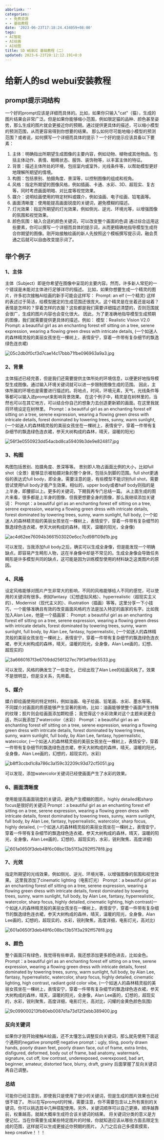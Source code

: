 ```yaml
---
abbrlink: ''
categories:
- - 免费资源
- - 基础教程
date: '2023-06-23T17:18:24.434059+08:00'
tags:
- AI智能
- AI绘画
- AI绘图
title: SD WEBUI 基础教程（二）
updated: 2023-6-23T20:12:12.191+8:0
---
```

# 给新人的sd webui安装教程

## prompt提示词结构

一个好的prompt应该是详细而具体的。比如，如果你只输入"cat"（猫），生成的图片结果会非常广泛。但是如果你能够缩小范围，例如限定猫的品种、颜色甚至姿势，那么生成的图片就会更接近你的预期。通过提供更具体的描述，可以缩小模型的预测范围，从而更容易得到你想要的结果。
那么如何尽可能地缩小模型的预测范围？或者说，如何撰写一个详细而具体的提示？一个好的提示应该具备以下要素：

1. 主体：明确指出所期望生成图像的主要内容，例如动物、植物或其他物品。包括主体动作、表情、眼睛状态、服饰、装饰物等，以丰富主体的特征。
2. 背景：描述主体所处的环境，包括室内或室外，光线条件等，以帮助模型更好地理解所期望的情境。
3. 构图：包括景别、拍摄角度、景深等，以控制图像的组成和视角。
4. 风格：指定所期望的图像风格，例如插画、卡通、水彩、3D、超现实、复古等，同时考虑画面明暗、对比度等视觉效果。
5. 媒介：说明绘画使用的特定材料或媒介，例如油画、电子绘画、铅笔画等。
6. 画面清晰度：使用能提高画面锐度的关键词，避免模糊的描述。
7. 灯光效果：指定所期望的灯光效果，例如侧光、逆光、环境光等，以增强图像的氛围和视觉效果。
8. 颜色氛围：输入合适的颜色关键词，可以改变整个画面的色调
   通过综合运用这些要素，你可以撰写一个详细而具体的提示词，从而更精确地指导模型生成符合你期望的图像。刚开始接触绘画的新人先按照这个模板撰写提示词，融会贯通之后就可以自由改变提示词了。

## 举个例子

### 1、主体

主体（Subject）即是你希望在图像中呈现的主要内容。然而，许多新人常犯的一个错误是未能对主体进行足够详尽的描述。
比如，如果你想要生成一个精灵的图片，许多初次接触AI绘画的新手可能会这样写：
Prompt: an elf (一个精灵)
这样的表述过于简洁，给模型圈定的生成范围还很庞大。这个精灵是在坐着还是站着？表情是怎样的？穿着怎样的衣服？这些都是我们需要详细描述清楚的，否则范围就会很广，生成的图片内容也会变化很大。
因此，为了更准确地指导模型生成预期的图像，我们就需要提供更具体的描述。例如：
模型：Realistic Vision V2.0
Prompt: a beautiful girl as an enchanting forest elf sitting on a tree, serene expression, wearing a flowing green dress with intricate details, (一个如迷人的森林精灵般的美丽女孩坐在一棵树上，表情安宁，穿着一件带有复杂细节的飘逸绿色连衣裙)

![05c2db0f0cf3d7cae14c17bbb71fbe096963a9a3.jpg](https://s2.loli.net/2023/06/23/yb6irZotHdPIDMf.jpg)

### 2、背景

主体描述已经完善，但是我们还需要提供主体所处的环境信息，以便更好地指导模型生成图像。通过输入环境关键词就可以进一步限制图像生成的范围。
因此，主体所属的环境也是需要进行描述的。将地点，时间，环境元素，天气，光线条件等等都可以输入进prompt来影响背景效果。
在这个例子中，精灵是在树林里的，当然也可以在其它地方，可以结合你自己的想象力去创造更新颖的画面。在这里我就将环境设定在树林里。
Prompt：a beautiful girl as an enchanting forest elf sitting on a tree, serene expression, wearing a flowing green dress with intricate details, forest dominated by towering trees, sunny, warm sunlight, (一个如迷人的森林精灵般的美丽女孩坐在一棵树上，表情安宁，穿着一件带有复杂细节的飘逸绿色连衣裙，参天大树构成的森林，晴天，温暖的阳光)

![56f3e0550923dd54acbd8ca59409b3de9e824817.jpg](https://s2.loli.net/2023/06/23/vrGp7MLCxob38qK.jpg)

### 3、构图

构图包括景别、拍摄角度、景深等等。
景别即人物占画面比例的大小，比如full shot（全景）能够显示被拍摄对象的整个身体，包括头到脚的范围。full shot更通俗的表达式full body，即全身。需要注意的是，有些模型不能识别full shot，需要尝试使用full body才能产生效果。相似的，upper body或者half body则指的是上半身，即腰部以上。更多的关键词，下期我再专门总结一篇。
从上面生成的图片来看，很多都是上半身的图像，但我更想要全身的图像，那么我继续添加关键词：
Prompt：a beautiful girl as an enchanting forest elf sitting on a tree, serene expression, wearing a flowing green dress with intricate details, forest dominated by towering trees, sunny, warm sunlight, full body, (一个如迷人的森林精灵般的美丽女孩坐在一棵树上，表情安宁，穿着一件带有复杂细节的飘逸绿色连衣裙，参天大树构成的森林，晴天，温暖的阳光，全身像)

![ac4d62ee76094b3661503020e6cc7cd98f109d1b.jpg](https://s2.loli.net/2023/06/23/Tb8BpPJeIa9CKyn.jpg)

可以发现，当我添加full body之后，确实可以生成全身像，但是能发现一个明确缺点，即容易产生畸形人物，这在半身像中却是不常见的。生成全身像会导致任务畸形是许多模型共同的缺点，这可能是因为训练模型使用的材料缺乏这类图片的原因。

### 4、风格

设定风格能够对图片产生非常大的影响，不同的风格能够给人不同的感觉，可以使用的关键词有很多。例如fantasy（幻想虚拟风格）、hyperrealistic（超现实主义的）、Modernist（现代主义的）、illustration（插画）等等。这里分享一下小技巧，一个能够准确且有效的改变画面风格的方法是加入特定的画家的名字。比如我加入Alan Lee，他是一个插画家：
Prompt: a beautiful girl as an enchanting forest elf sitting on a tree, serene expression, wearing a flowing green dress with intricate details, forest dominated by towering trees, sunny, warm sunlight, full body, by Alan Lee, fantasy, hyperrealistic, (一个如迷人的森林精灵般的美丽女孩坐在一棵树上，表情安宁，穿着一件带有复杂细节的飘逸绿色连衣裙，参天大树构成的森林，晴天，温暖的阳光，全身像，Alan Lee画的，幻想、超现实的)

![3a6660167f3e6709dd256f327ec79f3df9dc5533.jpg](https://s2.loli.net/2023/06/23/yBtJsPjX27lrWYR.jpg)

可以发现，风格的确发生了一些变化，已经出现了Alan Lee的绘画风格了。效果不是很明显，但是没关系，先用着。

### 5、媒介

媒介即绘画使用的特定材料，例如油画、电子绘画、铅笔画、水彩、墨水等等。
不同媒介对画面的质感能够产生显著的影响，比如：油画能够使整个画面产生特殊的纹理；胶片则会给画面添加颗粒感；
我觉得这个水彩效果对这个主题来说更合适，所以我添加了watercolor（水彩）
Prompt：a beautiful girl as an enchanting forest elf sitting on a tree, serene expression, wearing a flowing green dress with intricate details, forest dominated by towering trees, sunny, warm sunlight, full body, by Alan Lee, fantasy, hyperrealistic, watercolor, (一个如迷人的森林精灵般的美丽女孩坐在一棵树上，表情安宁，穿着一件带有复杂细节的飘逸绿色连衣裙，参天大树构成的森林，晴天，温暖的阳光，全身像，Alan Lee画的，幻想的，超现实的，水彩)

![b8ff3ccbd1c8a786c3a159c32209c93d72cf5051.jpg](https://s2.loli.net/2023/06/23/mANihbfJCs4cWIE.jpg)

可以发现，添加watercolor关键词已经使画面产生了水彩的效果。

### 6、画面清晰度

使用能提高画面锐度的关键词，避免产生模糊的图片。highly detailed和sharp focus是很好的关键词
Prompt：a beautiful girl as an enchanting forest elf sitting on a tree, serene expression, wearing a flowing green dress with intricate details, forest dominated by towering trees, sunny, warm sunlight, full body, by Alan Lee, fantasy, hyperrealistic, watercolor, sharp focus, highly detailed, (一个如迷人的森林精灵般的美丽女孩坐在一棵树上，表情安宁，穿着一件带有复杂细节的飘逸绿色连衣裙，参天大树构成的森林，晴天，温暖的阳光，全身像，Alan Lee画的，幻想的，超现实的，水彩，锐利聚焦、高度详细)

![601a0650f3deb48f6c08bc13b51f3a292ff578f8.jpg](https://s2.loli.net/2023/06/23/4ieLCoNhjmSYcQf.jpg)

### 7、光效

指定所期望的光线效果，例如侧光、逆光、环境光等，以增强图像的氛围和视觉效果。
这里我添加了cinematic lighting（电影灯光）
Prompt：a beautiful girl as an enchanting forest elf sitting on a tree, serene expression, wearing a flowing green dress with intricate details, forest dominated by towering trees, sunny, warm sunlight, full body, by Alan Lee, fantasy, hyperrealistic, watercolor, sharp focus, highly detailed, cinematic lighting, high contrast(一个如迷人的森林精灵般的美丽女孩坐在一棵树上，表情安宁，穿着一件带有复杂细节的飘逸绿色连衣裙，参天大树构成的森林，晴天，温暖的阳光，全身像，Alan Lee画的，幻想的，超现实的，水彩，锐利聚焦，高度详细，电影灯光，高对比)

![601a0650f3deb48f6c08bc13b51f3a292ff578f8.jpg](https://s2.loli.net/2023/06/23/4ieLCoNhjmSYcQf.jpg)

### 8、颜色

整个画面只有绿色，我觉得有些单调，我还想添加更多颜色进去，比如金色。
Prompt：a beautiful girl as an enchanting forest elf sitting on a tree, serene expression, wearing a flowing green dress with intricate details, forest dominated by towering trees, sunny, warm sunlight, full body, by Alan Lee, fantasy, hyperrealistic, watercolor, sharp focus, highly detailed, cinematic lighting, high contrast, radiant gold color vibe, (一个如迷人的森林精灵般的美丽女孩坐在一棵树上，表情安宁，穿着一件带有复杂细节的飘逸绿色连衣裙，参天大树构成的森林，晴天，温暖的阳光，全身像，Alan Lee画的，幻想的，超现实的，水彩，锐利聚焦，高度详细，电影灯光，高对比，闪耀的金黄色颜色氛围)

![9c099000213fb80eb0087d1a73d12f2ebb389400.jpg](https://s2.loli.net/2023/06/23/jY1CRdXyHnT45IL.jpg)

### 反向关键词

如果你才刚开始接触AI绘画，还不太懂怎么调整反向关键词，那么就先使用下面这个通用的negative prompt吧
negative prompt：ugly, tiling, poorly drawn hands, poorly drawn feet, poorly drawn face, out of frame, extra limbs, disfigured, deformed, body out of frame, bad anatomy, watermark, signature, cut off, low contrast, underexposed, overexposed, bad art, beginner, amateur, distorted face, blurry, draft, grainy
后面掌握了反向关键词再自己调整。

### 总结

可能你已经注意到，即使我只是使用了很少的关键词，但是生成的图片效果也已经很不错了。
所以在写prompt的时候，需要注意，你不需要包含以上所有类别的关键词，你可以挑选其中几种搭配使用。另外，关键词顺序可以自己更换，顺序越靠前，权重越高，就越大概率生成符合该关键词的结果。
将关键词分类的意义是方便记忆。当在你需要生成某些特定图片的时候，你就知道应该从哪些方面去限定生成的范围，这样就可以生成更接近你预期的图片。
入门之后自己多摸索摸索，keep creative！！！
